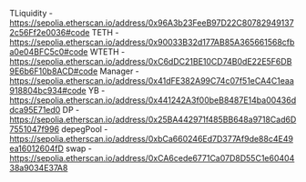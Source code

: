 
TLiquidity - https://sepolia.etherscan.io/address/0x96A3b23FeeB97D22C807829491372c56Ff2e0036#code
TETH - https://sepolia.etherscan.io/address/0x90033B32d177AB85A365661568cfba0e04BFC5c0#code
WTETH - https://sepolia.etherscan.io/address/0xC6dDC21BE10CD74B0dE22E5F6DB9E6b6F10b8ACD#code
Manager -  https://sepolia.etherscan.io/address/0x41dFE382A99C74c07f51eCA4C1eaa918804bc934#code
YB - https://sepolia.etherscan.io/address/0x441242A3f00beB8487E14ba00436ddca95E71ed0
DP - https://sepolia.etherscan.io/address/0x25BA442971f485BB648a9718Cad6D7551047f996
depegPool - https://sepolia.etherscan.io/address/0xbCa660246Ed7D377Af9de88c4E49ea16012604fD
swap  - https://sepolia.etherscan.io/address/0xCA6cede6771Ca07D8D55C1e6040438a9034E37A8